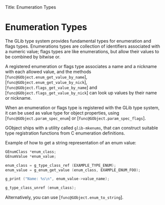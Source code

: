 Title: Enumeration Types

# Enumeration Types

The GLib type system provides fundamental types for enumeration and flags
types. Enumerations types are collection of identifiers associated with a
numeric value; flags types are like enumerations, but allow their values to
be combined by bitwise or.

A registered enumeration or flags type associates a name and a nickname with
each allowed value, and the methods [`func@GObject.enum_get_value_by_name`],
[`func@GObject.enum_get_value_by_nick`], [`func@GObject.flags_get_value_by_name`] and
[`func@GObject.flags_get_value_by_nick`] can look up values by their name or nickname.

When an enumeration or flags type is registered with the GLib type system,
it can be used as value type for object properties, using
[`func@GObject.param_spec_enum`] or [`func@GObject.param_spec_flags`].

GObject ships with a utility called `glib-mkenums`, that can construct
suitable type registration functions from C enumeration definitions.

Example of how to get a string representation of an enum value:

```c
GEnumClass *enum_class;
GEnumValue *enum_value;

enum_class = g_type_class_ref (EXAMPLE_TYPE_ENUM);
enum_value = g_enum_get_value (enum_class, EXAMPLE_ENUM_FOO);

g_print ("Name: %s\n", enum_value->value_name);

g_type_class_unref (enum_class);
```

Alternatively, you can use [`func@GObject.enum_to_string`].
